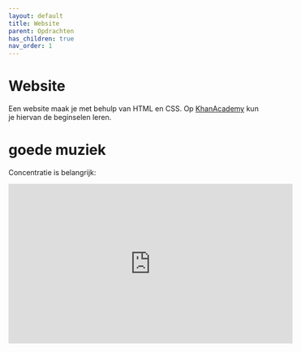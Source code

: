 ```yaml
---
layout: default
title: Website
parent: Opdrachten
has_children: true
nav_order: 1
---
```


# Website
Een website maak je met behulp van HTML en CSS. Op [KhanAcademy](http://www.khanacademy.org) kun je hiervan de beginselen leren.

# goede muziek
Concentratie is belangrijk:

<iframe width="560" height="315" src="https://www.youtube.com/embed/ceGLEhahLKQ" frameborder="0" allow="accelerometer; autoplay; clipboard-write; encrypted-media; gyroscope; picture-in-picture" allowfullscreen></iframe>